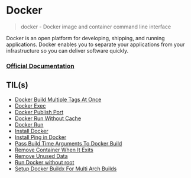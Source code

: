 # Docker

> docker - Docker image and container command line interface

Docker is an open platform for developing, shipping, and running applications. Docker enables you to separate your applications from your infrastructure so you can deliver software quickly.

### [Official Documentation](https://docs.docker.com/get-started/overview/)

## TIL(s)

- [Docker Build Multiple Tags At Once](docker-build-multiple-tags-at-once.md)
- [Docker Exec](docker-exec.md)
- [Docker Publish Port](docker-publish-port.md)
- [Docker Run Without Cache](docker-run-without-cache.md)
- [Docker Run](docker-run.md)
- [Install Docker](install-docker.md)
- [Install Ping in Docker](install-ping-in-docker.md)
- [Pass Build Time Arguments To Docker Build](pass-build-time-arguments-to-docker-build.md)
- [Remove Container When It Exits](remove-container-when-it-exits.md)
- [Remove Unused Data](remove-unused-data.md)
- [Run Docker without root](run-docker-without-root.md)
- [Setup Docker Buildx For Multi Arch Builds](setup-docker-buildx-for-multi-arch-builds.md)
